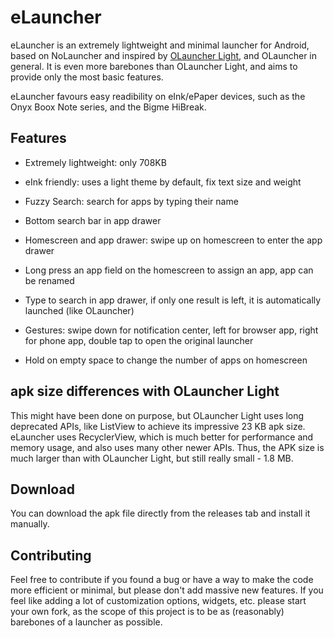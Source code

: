 # eLauncher

eLauncher is an extremely lightweight and minimal launcher for Android, based on NoLauncher and inspired by [OLauncher Light](https://github.com/tanujnotes/Ultra/), and OLauncher in general. It is even more barebones than OLauncher Light, and aims to provide only the most basic features.

eLauncher favours easy readibility on eInk/ePaper devices, such as the Onyx Boox Note series, and the Bigme HiBreak.

## Features

- Extremely lightweight: only 708KB
- eInk friendly: uses a light theme by default, fix text size and weight
- Fuzzy Search: search for apps by typing their name
- Bottom search bar in app drawer

- Homescreen and app drawer: swipe up on homescreen to enter the app drawer
- Long press an app field on the homescreen to assign an app, app can be renamed
- Type to search in app drawer, if only one result is left, it is automatically launched (like OLauncher)
- Gestures: swipe down for notification center, left for browser app, right for phone app, double tap to open the original launcher
- Hold on empty space to change the number of apps on homescreen

## apk size differences with OLauncher Light

This might have been done on purpose, but OLauncher Light uses long deprecated APIs, like ListView to achieve its impressive 23 KB apk size. eLauncher uses RecyclerView, which is much better for performance and memory usage, and also uses many other newer APIs. Thus, the APK size is much larger than with OLauncher Light, but still really small - 1.8 MB.

## Download

You can download the apk file directly from the releases tab and install it manually.

## Contributing

Feel free to contribute if you found a bug or have a way to make the code more efficient or minimal, but please don't add massive new features. If you feel like adding a lot of customization options, widgets, etc. please start your own fork, as the scope of this project is to be as (reasonably) barebones of a launcher as possible.
